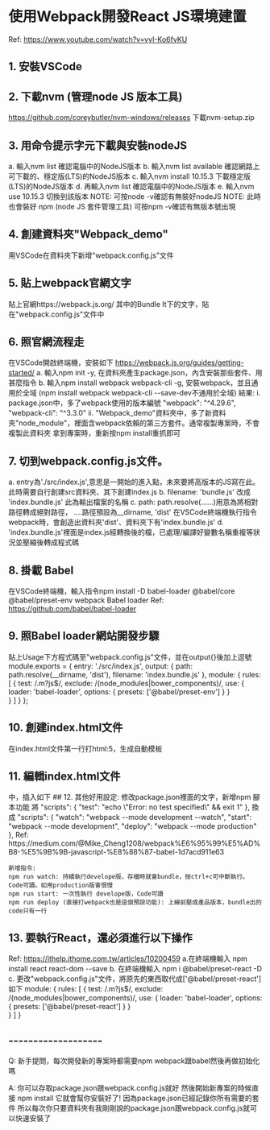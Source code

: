 # 使用Webpack開發React JS環境建置


Ref: https://www.youtube.com/watch?v=vyI-Ko6fvKU

## 1. 安裝VSCode
## 2. 下載nvm (管理node JS 版本工具)
  https://github.com/coreybutler/nvm-windows/releases
  下載nvm-setup.zip
## 3. 用命令提示字元下載與安裝nodeJS  
   a. 輸入nvm list 確認電腦中的NodeJS版本
   b. 輸入nvm list available 確認網路上可下載的、穩定版(LTS)的NodeJS版本
   c. 輸入nvm install 10.15.3 下載穩定版(LTS)的NodeJS版本
   d. 再輸入nvm list 確認電腦中的NodeJS版本
   e. 輸入nvm use 10.15.3 切換到該版本
   NOTE: 可按node -v確認有無裝好nodeJS
   NOTE: 此時也會裝好 npm (node JS 套件管理工具)
         可按npm -v確認有無版本號出現
## 4. 創建資料夾"Webpack_demo"  
  用VSCode在資料夾下新增"webpack.config.js"文件
## 5. 貼上webpack官網文字
   貼上官網https://webpack.js.org/
   其中的Bundle It下的文字，貼在"webpack.config.js"文件中
## 6. 照官網流程走
   在VSCode開啟終端機，安裝如下 https://webpack.js.org/guides/getting-started/
   a. 輸入npm init -y, 在資料夾產生package.json，內含安裝那些套件、用甚麼指令
   b. 輸入npm install webpack webpack-cli -g, 安裝webpack，並且通用於全域 (npm install webpack webpack-cli --save-dev不通用於全域)
    結果: i. package.json中，多了webpack使用的版本編號
            "webpack": "^4.29.6",
            "webpack-cli": "^3.3.0" 
          ii. "Webpack_demo"資料夾中，多了新資料夾"node_module"，裡面含webpack依賴的第三方套件。通常複製專案時，不會複製此資料夾
              拿到專案時，重新按npm install重抓即可
## 7. 切到webpack.config.js文件。
   a. entry為'./src/index.js',意思是一開始的進入點，未來要將高版本的JS寫在此。
      此時需要自行創建src資料夾、其下創建index.js
   b. filename: 'bundle.js'  改成 'index.bundle.js'
      此為輸出檔案的名稱
   c. path: path.resolve(......)用意為將相對路徑轉成絕對路徑，
      ....路徑預設為__dirname, 'dist'
      在VSCode終端機執行指令webpack時，會創造出資料夾'dist'、資料夾下有'index.bundle.js'
   d. 'index.bundle.js'裡面是index.js經轉換後的檔，已處理/編譯好變數名稱重複等狀況並壓縮後轉成程式碼
   
## 8. 掛載 Babel
   在VSCode終端機，輸入指令npm install -D babel-loader @babel/core @babel/preset-env webpack
   Babel loader Ref: https://github.com/babel/babel-loader
## 9. 照Babel loader網站開發步驟
   貼上Usage下方程式碼至"webpack.config.js"文件，並在output{}後加上逗號
            module.exports = {
              entry: './src/index.js',
              output: {
                path: path.resolve(__dirname, 'dist'),
                filename: 'index.bundle.js'
              },
              module: {
                rules: [
                         {
                          test: /\.m?js$/,
                          exclude: /(node_modules|bower_components)/,
                          use: {
                                 loader: 'babel-loader',
                                 options: {
                                        presets: ['@babel/preset-env']
                                          }
                               }   
                          }
                        ]
                       }
            };

## 10. 創建index.html文件
   在index.html文件第一行打html:5，生成自動模板
## 11. 編輯index.html文件
   <body></body>中，插入如下
    <script src="./dist/index.bundle.js"></script>
## 12. 其他好用設定: 
   修改package.json裡面的文字，新增npm 腳本功能
    將
      "scripts": {
      "test": "echo \"Error: no test specified\" && exit 1"
    },
    換成
    "scripts": {
      "watch": "webpack --mode development --watch",
      "start": "webpack --mode development",
      "deploy": "webpack --mode production"
    },
      Ref: https://medium.com/@Mike_Cheng1208/webpack%E6%95%99%E5%AD%B8-%E5%9B%9B-javascript-%E8%88%87-babel-1d7acd911e63

    新增指令: 
    npm run watch: 持續執行develope版，存檔時就會bundle，按ctrl+c可中斷執行。Code可讀。如用production版會很慢
    npm run start: 一次性執行 develope版，Code可讀
    npm run deploy (直接打webpack也是這個預設功能): 上線前壓成產品版本，bundle出的code只有一行
    
## 13. 要執行React，還必須進行以下操作
   Ref: https://ithelp.ithome.com.tw/articles/10200459
   a.在終端機輸入 npm install react react-dom --save
   b. 在終端機輸入 npm i @babel/preset-react -D
   c. 更改"webpack.config.js"文件，將原先的東西取代成['@babel/preset-react']如下
    module: {
    rules: [
             {
              test: /\.m?js$/,
              exclude: /(node_modules|bower_components)/,
              use: {
                     loader: 'babel-loader',
                     options: { presets: ['@babel/preset-react'] }
                   }   
              }
            ]
           }

## -------------------


Q:
新手提問，每次開發新的專案時都需要npm webpack跟babel然後再做初始化嗎


A:
你可以存取package.json跟webpack.config.js就好
然後開始新專案的時候直接 npm install
它就會幫你安裝好了! 因為package.json已經記錄你所有需要的套件
所以每次你只要資料夾有我剛剛說的package.json跟webpack.config.js就可以快速安裝了


